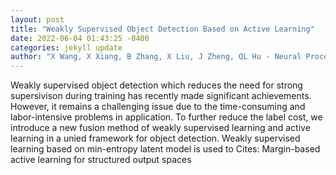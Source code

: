 ```yaml
--- 
layout: post 
title: "Weakly Supervised Object Detection Based on Active Learning" 
date: 2022-06-04 01:43:25 -0400 
categories: jekyll update 
author: "X Wang, X Xiang, B Zhang, X Liu, J Zheng, QL Hu - Neural Processing Letters, 2022" 
--- 
```

Weakly supervised object detection which reduces the need for strong supersivison during training has recently made significant achievements. However, it remains a challenging issue due to the time-consuming and labor-intensive problems in application. To further reduce the label cost, we introduce a new fusion method of weakly supervised learning and active learning in a unied framework for object detection. Weakly supervised learning based on min-entropy latent model is used to Cites: Margin-based active learning for structured output spaces